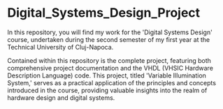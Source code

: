 # Digital_Systems_Design_Project
In this repository, you will find my work for the 'Digital Systems Design' course, undertaken during the second semester of my first year at the Technical University of Cluj-Napoca.

Contained within this repository is the complete project, featuring both comprehensive project documentation and the VHDL (VHSIC Hardware Description Language) code. This project, titled 'Variable Illumination System,' serves as a practical application of the principles and concepts introduced in the course, providing valuable insights into the realm of hardware design and digital systems.
